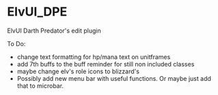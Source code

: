 ElvUI_DPE
=========

ElvUI Darth Predator&#39;s edit plugin

To Do:
 - change text formatting for hp/mana text on unitframes
 - add 7th buffs to the buff reminder for still non included classes
 - maybe change elv's role icons to blizzard's
 - Possibly add new menu bar with useful functions. Or maybe just add that to microbar.